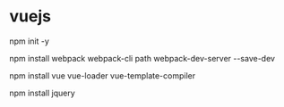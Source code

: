 # vuejs

npm init -y

npm install webpack webpack-cli path webpack-dev-server --save-dev

npm install vue vue-loader vue-template-compiler

npm install jquery
